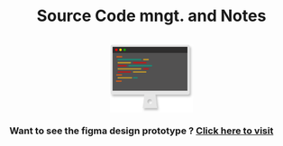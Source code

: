<h1 align="center">
    <br>
      Source Code mngt. and Notes 
    <br>
    <br>
    <img src="https://github.com/amiyapati/My-project/blob/main/Elements/Markdown/monitor.svg" height="120" align="center" />
    <br>
    <h3> Want to see the figma design prototype ? <a href="https://www.figma.com/file/dd33xTFkQhwShzA6nfCOaD/my-project?node-id=0%3A1">Click here to visit</a>
    

